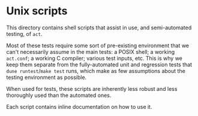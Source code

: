 # Unix scripts

This directory contains shell scripts that assist in use, and
semi-automated testing, of `act`.

Most of these tests require some sort of pre-existing environment that we can't
necessarily assume in the main tests: a POSIX shell; a working `act.conf`; a
working C compiler; various test inputs, etc.  This is why we keep them
separate from the fully-automated unit and regression tests that `dune
runtest`/`make test` runs, which make as few assumptions about the testing
environment as possible.

When used for tests, these scripts are inherently less robust and less
thoroughly used than the automated ones.

Each script contains inline documentation on how to use it.
